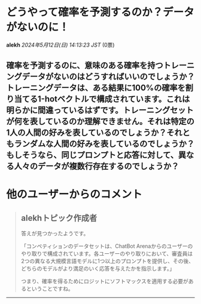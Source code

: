 # どうやって確率を予測するのか？データがないのに！
**alekh** *2024年5月12日(日) 14:13:23 JST* (0票)

確率を予測するのに、意味のある確率を持つトレーニングデータがないのはどうすればいいのでしょうか？トレーニングデータは、ある結果に100%の確率を割り当てる1-hotベクトルで構成されています。これは明らかに間違っているはずです。トレーニングセットが何を表しているのか理解できません。それは特定の1人の人間の好みを表しているのでしょうか？それともランダムな人間の好みを表しているのでしょうか？もしそうなら、同じプロンプトと応答に対して、異なる人々のデータが複数行存在するのでしょうか？
---
# 他のユーザーからのコメント
> ## alekhトピック作成者
> 
> 答えが見つかったようです。
> 
> 「コンペティションのデータセットは、ChatBot Arenaからのユーザーのやり取りで構成されています。各ユーザーのやり取りにおいて、審査員は2つの異なる大規模言語モデルに1つ以上のプロンプトを提供し、その後、どちらのモデルがより満足のいく応答を与えたかを指示します。」
> 
> つまり、確率を得るためにロジットにソフトマックスを適用する必要があるということですね。
> 
> 
> 
--- 

